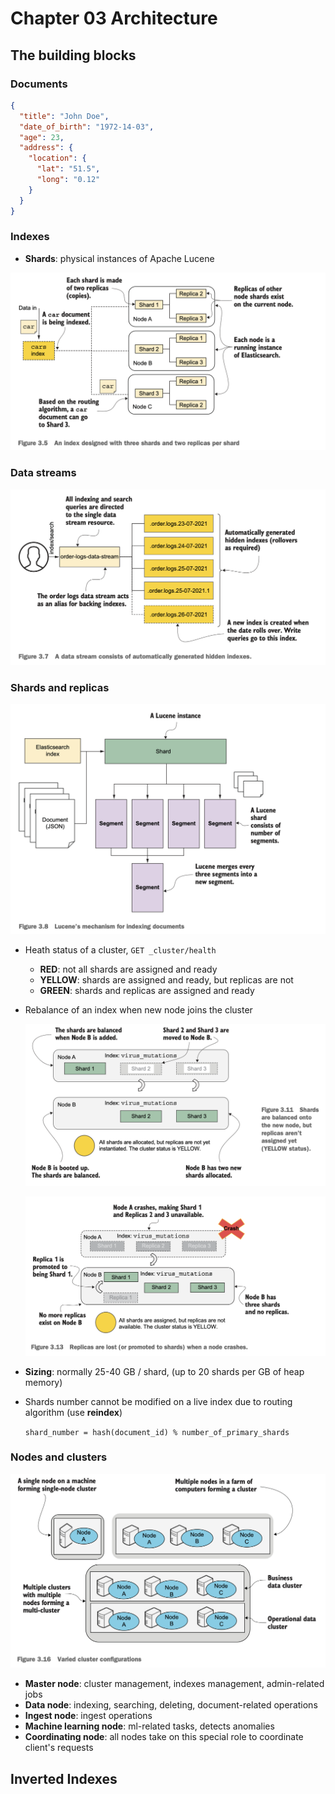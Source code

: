 # Chapter 03 Architecture

## The building blocks

### Documents

```json
{
  "title": "John Doe",
  "date_of_birth": "1972-14-03",
  "age": 23,
  "address": {
    "location": {
      "lat": "51.5",
      "long": "0.12"
    }
  }
}
```

### Indexes

- **Shards**: physical instances of Apache Lucene

![](images/03.05.png)

### Data streams

![](images/03.07.png)

### Shards and replicas

![](images/03.08.png)

- Heath status of a cluster, `GET _cluster/health`
	- **RED**: not all shards are assigned and ready
	- **YELLOW**: shards are assigned and ready, but replicas are not
	- **GREEN**: shards and replicas are assigned and ready

- Rebalance of an index when new node joins the cluster

	![](images/03.11.png)
	
	![](images/03.13.png)

- **Sizing**: normally 25-40 GB / shard, (up to 20 shards per GB of heap memory)
- Shards number cannot be modified on a live index due to routing algorithm (use **reindex**)

	`shard_number = hash(document_id) % number_of_primary_shards`

### Nodes and clusters

![](images/03.16.png)

- **Master node**: cluster management, indexes management, admin-related jobs
- **Data node**: indexing, searching, deleting, document-related operations
- **Ingest node**: ingest operations
- **Machine learning node**: ml-related tasks, detects anomalies
- **Coordinating node**: all nodes take on this special role to coordinate client's requests

## Inverted Indexes


